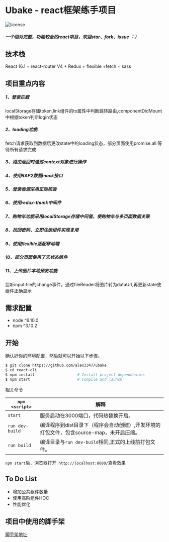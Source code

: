 
Ubake - react框架练手项目
==========================
![license](https://img.shields.io/badge/license-MIT-green.svg)



##### 一个相对完整，功能较全的react项目，欢迎star、fork、issue ：）

##### 

技术栈
---

React 16.1 + react-router V4 + Redux + flexible +fetch + sass



项目重点内容
---

##### 1、登录拦截

localStorage存储token,link组件的to属性中判断跳转路由,componentDidMount中根据token判断login状态

##### 2、loading功能

fetch请求获取到数据后更改state中的loading状态，部分页面使用promise.all 等待所有请求完成 

##### 3、路由返回时通过context对象进行操作

##### 4、使用RAP2数据mock接口

##### 5、登录检测采用正则校验

##### 6、使用redux-thunk中间件

##### 7、购物车功能采用localStorage存储中间值，使购物车与多页面数据关联

##### 8、找回密码、立即注册组件实现复用

##### 9、使用flexible适配移动端

##### 10、部分页面使用了无状态组件

##### 11、上传图片本地预览功能

监听input:file的change事件，通过fileReader将图片转为dataUrl,再更新state使组件正确显示



需求配置
---

* node ^6.10.0
* npm ^3.10.2

开始
---

确认好你的环境配置，然后就可以开始以下步骤。

```bash
$ git clone https://github.com/alex3347/ubake
$ cd react-cli
$ npm install                   # Install project dependencies
$ npm start                     # Compile and launch
```
相关命令

| `npm <script>`  | 解释                                       |
| --------------- | ---------------------------------------- |
| `start`         | 服务启动在3000端口，代码热替换开启。                     |
| `run dev-build` | 编译程序到dist目录下（程序会自动创建）,开发环境的打包文件，包含source-map，未开启压缩。 |
| `run build`     | 编译目录与`run dev-build`相同,正式的上线前打包文件。       |

`npm start`后，浏览器打开` http://localhost:8080/`查看效果



To Do List
---
- 增加公共组件数量
- 使用高阶组件HOC
- 性能优化



项目中使用的脚手架
---

[脚手架地址](https://github.com/alex3347/react-cli/tree/mobile-adaptive)


